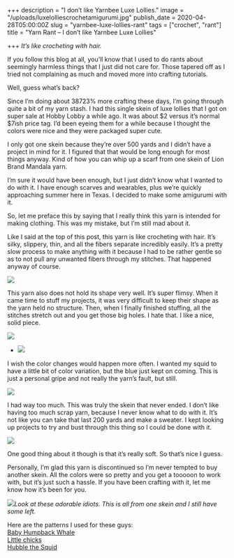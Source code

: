 +++
description = "I don’t like Yarnbee Luxe Lollies."
image = "/uploads/luxelolliescrochetamigurumi.jpg"
publish_date = 2020-04-28T05:00:00Z
slug = "yarnbee-luxe-lollies-rant"
tags = ["crochet", "rant"]
title = "Yarn Rant – I don’t like Yarnbee Luxe Lollies"

+++
_It’s like crocheting with hair._

If you follow this blog at all, you’ll know that I used to do rants about seemingly harmless things that I just did not care for. Those tapered off as I tried not complaining as much and moved more into crafting tutorials.

Well, guess what’s back?

Since I’m doing about 38723% more crafting these days, I’m going through quite a bit of my yarn stash. I had this single skein of luxe lollies that I got on super sale at Hobby Lobby a while ago. It was about $2 versus it’s normal $7ish price tag. I’d been eyeing them for a while because I thought the colors were nice and they were packaged super cute.

I only got one skein because they’re over 500 yards and I didn’t have a project in mind for it. I figured that that would be long enough for most things anyway. Kind of how you can whip up a scarf from one skein of Lion Brand Mandala yarn.

I’m sure it would have been enough, but I just didn’t know what I wanted to do with it. I have enough scarves and wearables, plus we’re quickly approaching summer here in Texas. I decided to make some amigurumi with it.

So, let me preface this by saying that I really think this yarn is intended for making clothing. This was my mistake, but I’m still mad about it.

Like I said at the top of this post, this yarn is like crocheting with hair. It’s silky, slippery, thin, and all the fibers separate incredibly easily. It’s a pretty slow process to make anything with it because I had to be rather gentle so as to not pull any unwanted fibers through my stitches. That happened anyway of course.

![](/uploads/luxelolliesfrayededge.jpg)

This yarn also does not hold its shape very well. It’s super flimsy. When it came time to stuff my projects, it was very difficult to keep their shape as the yarn held no structure. Then, when I finally finished stuffing, all the stitches stretch out and you get those big holes. I hate that. I like a nice, solid piece.

![](https://itscodybear.files.wordpress.com/2020/04/mvimg_20200410_1132178220717643551174910.jpg?w=663)

* ![](https://itscodybear.files.wordpress.com/2020/04/mvimg_20200410_113228164621652459882233.jpg?w=663)

I wish the color changes would happen more often. I wanted my squid to have a little bit of color variation, but the blue just kept on coming. This is just a personal gripe and not really the yarn’s fault, but still.

![](/uploads/cutecrochetsquid.jpg)

I had way too much. This was truly the skein that never ended. I don’t like having too much scrap yarn, because I never know what to do with it. It’s not like you can take that last 200 yards and make a sweater. I kept looking up projects to try and bust through this thing so I could be done with it.

![](/uploads/luxelolliesleftover.jpg)

One good thing about it though is that it’s really soft. So that’s nice I guess.

Personally, I’m glad this yarn is discontinued so I’m never tempted to buy another skein. All the colors were so pretty and you get a tooooon to work with, but it’s just such a hassle. If you have been crafting with it, let me know how it’s been for you.

![](https://itscodybear.files.wordpress.com/2020/04/mvimg_20200427_1317417833418165182840982.jpg?w=663)_Look at these adorable idiots. This is all from one skein and I still have some left._

Here are the patterns I used for these guys:  
[Baby Humpback Whale](https://www.1dogwoof.com/humpback-whale-crochet-pattern/)  
[Little chicks](https://khuccay.com/free-amigurumi-pattern-chip-chip/)  
[Hubble the Squid](https://www.projectarian.com/2018/10/17/project-045-hubble-the-squid-free-crochet-pattern/)